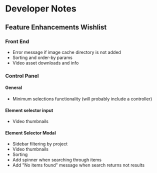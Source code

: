 # Developer Notes

## Feature Enhancements Wishlist

### Front End
- Error message if image cache directory is not added
- Sorting and order-by params
- Video asset downloads and info

### Control Panel

#### General
- Minimum selections functionality (will probably include a controller)

#### Element selector input
- Video thumbnails

#### Element Selector Modal
- Sidebar filtering by project
- Video thumbnails
- Sorting
- Add spinner when searching through items
- Add "No items found" message when search returns not results
